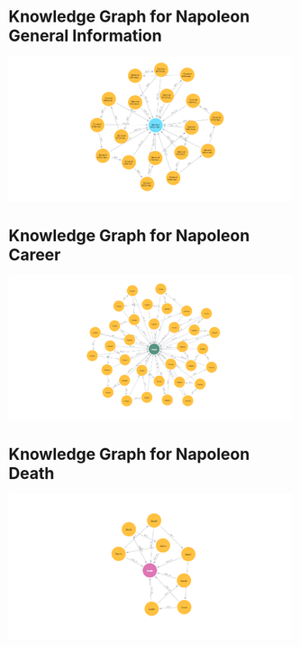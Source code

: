# Knowledge Graph for Napoleon General Information
<img src="general_info.png">

# Knowledge Graph for Napoleon Career
<img src="Career.png">

# Knowledge Graph for Napoleon Death
<img src="Death.png">
